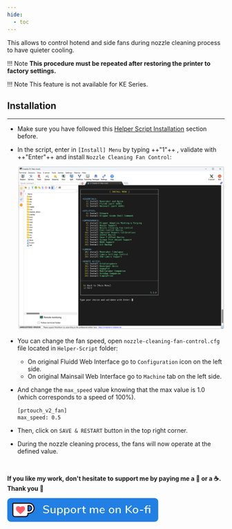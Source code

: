 ```yaml
---
hide:
  - toc
---
```

This allows to control hotend and side fans during nozzle cleaning process to have quieter cooling.

!!! Note
    **This procedure must be repeated after restoring the printer to factory settings.**

!!! Note
    This feature is not available for KE Series.

## Installation
<hr>

- Make sure you have followed this <a href="../../helper-script/helper-script-installation">Helper Script Installation</a> section before.

- In the script, enter in `[Install] Menu` by typing ++"1"++ , validate with ++"Enter"++ and install `Nozzle Cleaning Fan Control`:

    <img width="900" src="../../assets/img/Creality-Helper-Script/Install_Menu.png">

- You can change the fan speed, open `nozzle-cleaning-fan-control.cfg` file located in `Helper-Script` folder:

    - On original Fluidd Web Interface go to `Configuration` icon on the left side.
    - On original Mainsail Web Interface go to `Machine` tab on the left side.

- And change the `max_speed` value knowing that the max value is 1.0 (which corresponds to a speed of 100%).

    ``` title="nozzle-cleaning-fan-control.cfg" hl_lines="2"
    [prtouch_v2_fan]
    max_speed: 0.5
    ```

- Then, click on `SAVE & RESTART` button in the top right corner.

- During the nozzle cleaning process, the fans will now operate at the defined value.

<br />

**If you like my work, don't hesitate to support me by paying me a 🍺 or a ☕. Thank you 🙂**

<a href="https://ko-fi.com/guilouz" target="_blank"><img width="350" src="../../assets/img/home/Ko-fi.png"></a>

